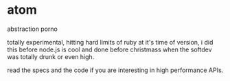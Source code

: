 # atom
abstraction porno

totally experimental, 
hitting hard limits of ruby 
at it's time of version, 
i did this before node.js is cool and 
done before christmass when 
the softdev was totally drunk 
or even high. 

read the specs and the code if you are interesting in high performance APIs.
